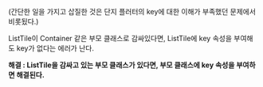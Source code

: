 (간단한 일을 가지고 삽질한 것은 단지 플러터의 key에 대한 이해가 부족했던 문제에서 비롯됬다.)

ListTile이 Container 같은 부모 클래스로 감싸있다면, ListTile에 key 속성을 부여해도 key가 없다는 에러가 난다.

**해결 : ListTile을 감싸고 있는 부모 클래스가 있다면, 부모 클래스에 key 속성을 부여하면 해결된다.**